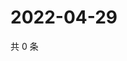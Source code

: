# 2022-04-29

共 0 条

<!-- BEGIN WEIBO -->
<!-- 最后更新时间 Fri Apr 29 2022 03:11:07 GMT+0800 (China Standard Time) -->

<!-- END WEIBO -->
